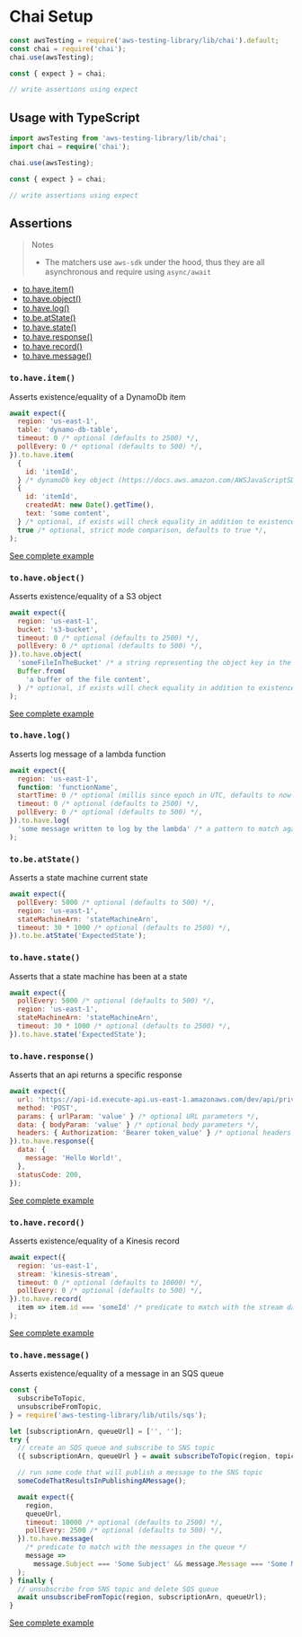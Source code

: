# Chai Setup

```js
const awsTesting = require('aws-testing-library/lib/chai').default;
const chai = require('chai');
chai.use(awsTesting);

const { expect } = chai;

// write assertions using expect
```

## Usage with TypeScript

```typescript
import awsTesting from 'aws-testing-library/lib/chai';
import chai = require('chai');

chai.use(awsTesting);

const { expect } = chai;

// write assertions using expect
```

## Assertions

> Notes
>
> - The matchers use `aws-sdk` under the hood, thus they are all asynchronous and require using `async/await`

- [to.have.item()](#tohaveitem)
- [to.have.object()](#tohaveobject)
- [to.have.log()](#tohavelog)
- [to.be.atState()](#tobeatstate)
- [to.have.state()](#tohavestate)
- [to.have.response()](#tohaveresponse)
- [to.have.record()](#tohaverecord)
- [to.have.message()](#tohavemessage)

### `to.have.item()`

Asserts existence/equality of a DynamoDb item

```js
await expect({
  region: 'us-east-1',
  table: 'dynamo-db-table',
  timeout: 0 /* optional (defaults to 2500) */,
  pollEvery: 0 /* optional (defaults to 500) */,
}).to.have.item(
  {
    id: 'itemId',
  } /* dynamoDb key object (https://docs.aws.amazon.com/AWSJavaScriptSDK/latest/AWS/DynamoDB.html#getItem-property) */,
  {
    id: 'itemId',
    createdAt: new Date().getTime(),
    text: 'some content',
  } /* optional, if exists will check equality in addition to existence */,
  true /* optional, strict mode comparison, defaults to true */,
);
```

[See complete example](https://github.com/erezrokah/serverless-monorepo-app/blob/master/services/db-service/e2e/db.chai.test.ts)

### `to.have.object()`

Asserts existence/equality of a S3 object

```js
await expect({
  region: 'us-east-1',
  bucket: 's3-bucket',
  timeout: 0 /* optional (defaults to 2500) */,
  pollEvery: 0 /* optional (defaults to 500) */,
}).to.have.object(
  'someFileInTheBucket' /* a string representing the object key in the bucket */,
  Buffer.from(
    'a buffer of the file content',
  ) /* optional, if exists will check equality in addition to existence */,
);
```

[See complete example](https://github.com/erezrokah/serverless-monorepo-app/blob/master/services/file-service/e2e/handler.chai.test.ts)

### `to.have.log()`

Asserts log message of a lambda function

```js
await expect({
  region: 'us-east-1',
  function: 'functionName',
  startTime: 0 /* optional (millis since epoch in UTC, defaults to now-1 hour) */,
  timeout: 0 /* optional (defaults to 2500) */,
  pollEvery: 0 /* optional (defaults to 500) */,
}).to.have.log(
  'some message written to log by the lambda' /* a pattern to match against log messages */,
);
```

### `to.be.atState()`

Asserts a state machine current state

```js
await expect({
  pollEvery: 5000 /* optional (defaults to 500) */,
  region: 'us-east-1',
  stateMachineArn: 'stateMachineArn',
  timeout: 30 * 1000 /* optional (defaults to 2500) */,
}).to.be.atState('ExpectedState');
```

### `to.have.state()`

Asserts that a state machine has been at a state

```js
await expect({
  pollEvery: 5000 /* optional (defaults to 500) */,
  region: 'us-east-1',
  stateMachineArn: 'stateMachineArn',
  timeout: 30 * 1000 /* optional (defaults to 2500) */,
}).to.have.state('ExpectedState');
```

### `to.have.response()`

Asserts that an api returns a specific response

```js
await expect({
  url: 'https://api-id.execute-api.us-east-1.amazonaws.com/dev/api/private',
  method: 'POST',
  params: { urlParam: 'value' } /* optional URL parameters */,
  data: { bodyParam: 'value' } /* optional body parameters */,
  headers: { Authorization: 'Bearer token_value' } /* optional headers */,
}).to.have.response({
  data: {
    message: 'Hello World!',
  },
  statusCode: 200,
});
```

[See complete example](https://github.com/erezrokah/serverless-monorepo-app/blob/master/services/api-service/e2e/publicEndpoint.chai.test.ts)

### `to.have.record()`

Asserts existence/equality of a Kinesis record

```js
await expect({
  region: 'us-east-1',
  stream: 'kinesis-stream',
  timeout: 0 /* optional (defaults to 10000) */,
  pollEvery: 0 /* optional (defaults to 500) */,
}).to.have.record(
  item => item.id === 'someId' /* predicate to match with the stream data */,
);
```

[See complete example](https://github.com/erezrokah/serverless-monorepo-app/blob/master/services/kinesis-service/e2e/handler.chai.test.ts)

### `to.have.message()`

Asserts existence/equality of a message in an SQS queue

```js
const {
  subscribeToTopic,
  unsubscribeFromTopic,
} = require('aws-testing-library/lib/utils/sqs');

let [subscriptionArn, queueUrl] = ['', ''];
try {
  // create an SQS queue and subscribe to SNS topic
  ({ subscriptionArn, queueUrl } = await subscribeToTopic(region, topicArn));

  // run some code that will publish a message to the SNS topic
  someCodeThatResultsInPublishingAMessage();

  await expect({
    region,
    queueUrl,
    timeout: 10000 /* optional (defaults to 2500) */,
    pollEvery: 2500 /* optional (defaults to 500) */,
  }).to.have.message(
    /* predicate to match with the messages in the queue */
    message =>
      message.Subject === 'Some Subject' && message.Message === 'Some Message',
  );
} finally {
  // unsubscribe from SNS topic and delete SQS queue
  await unsubscribeFromTopic(region, subscriptionArn, queueUrl);
}
```

[See complete example](https://github.com/erezrokah/serverless-monitoring-app/blob/master/services/monitoring-tester-service/e2e/checkEndpointStepFunction.chai.test.ts)
